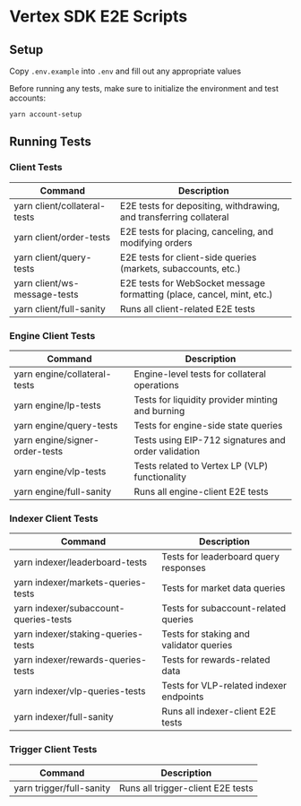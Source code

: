 # Vertex SDK E2E Scripts

## Setup

Copy `.env.example` into `.env` and fill out any appropriate values

Before running any tests, make sure to initialize the environment and test accounts:

`yarn account-setup`

## Running Tests

### Client Tests

| Command                      | Description                                                            |
| ---------------------------- | ---------------------------------------------------------------------- |
| yarn client/collateral-tests | E2E tests for depositing, withdrawing, and transferring collateral     |
| yarn client/order-tests      | E2E tests for placing, canceling, and modifying orders                 |
| yarn client/query-tests      | E2E tests for client-side queries (markets, subaccounts, etc.)         |
| yarn client/ws-message-tests | E2E tests for WebSocket message formatting (place, cancel, mint, etc.) |
| yarn client/full-sanity      | Runs all client-related E2E tests                                      |

### Engine Client Tests

| Command                        | Description                                         |
| ------------------------------ | --------------------------------------------------- |
| yarn engine/collateral-tests   | Engine-level tests for collateral operations        |
| yarn engine/lp-tests           | Tests for liquidity provider minting and burning    |
| yarn engine/query-tests        | Tests for engine-side state queries                 |
| yarn engine/signer-order-tests | Tests using EIP-712 signatures and order validation |
| yarn engine/vlp-tests          | Tests related to Vertex LP (VLP) functionality      |
| yarn engine/full-sanity        | Runs all engine-client E2E tests                    |

### Indexer Client Tests

| Command                               | Description                             |
| ------------------------------------- | --------------------------------------- |
| yarn indexer/leaderboard-tests        | Tests for leaderboard query responses   |
| yarn indexer/markets-queries-tests    | Tests for market data queries           |
| yarn indexer/subaccount-queries-tests | Tests for subaccount-related queries    |
| yarn indexer/staking-queries-tests    | Tests for staking and validator queries |
| yarn indexer/rewards-queries-tests    | Tests for rewards-related data          |
| yarn indexer/vlp-queries-tests        | Tests for VLP-related indexer endpoints |
| yarn indexer/full-sanity              | Runs all indexer-client E2E tests       |

### Trigger Client Tests

| Command                  | Description                       |
| ------------------------ | --------------------------------- |
| yarn trigger/full-sanity | Runs all trigger-client E2E tests |

